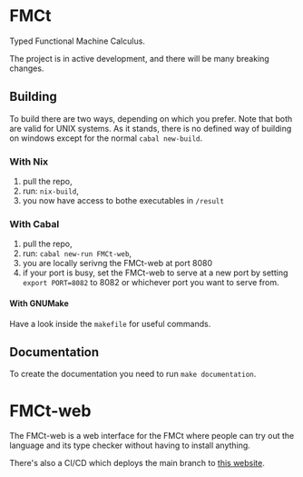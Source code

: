 # FMCt

Typed Functional Machine Calculus.

The project is in active development, and there will be many breaking changes.

## Building

To build there are two ways, depending on which you prefer. Note that both are
valid for UNIX systems. As it stands, there is no defined way of building on
windows except for the normal `cabal new-build`.

### With Nix

1. pull the repo,
2. run: `nix-build`,
3. you now have access to bothe executables in `/result`

### With Cabal

1. pull the repo,
2. run: `cabal new-run FMCt-web`,
3. you are locally serivng the FMCt-web at port 8080 
4. if your port is busy, set the FMCt-web to serve at a new port by setting
`export PORT=8082` to 8082 or whichever port you want to serve from.

#### With GNUMake

Have a look inside the `makefile` for useful commands. 

## Documentation

To create the documentation you need to run `make documentation`.

# FMCt-web

The FMCt-web is a web interface for the FMCt where people can try out the
language and its type checker without having to install anything.

There's also a CI/CD which deploys the main branch to [this website](https://fmct-web.herokuapp.com/).

